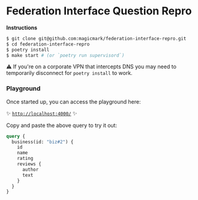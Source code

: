 # Federation Interface Question Repro

**Instructions**

```bash
$ git clone git@github.com:magicmark/federation-interface-repro.git
$ cd federation-interface-repro
$ poetry install
$ make start # (or `poetry run supervisord`)
```

⚠️ If you're on a corporate VPN that intercepts DNS you may need to temporarily disconnect for `poetry install` to work.

### Playground

Once started up, you can access the playground here:

✨ [`http://localhost:4000/`](http://localhost:4000/) ✨

Copy and paste the above query to try it out:

```graphql
query {
  business(id: "biz#2") {
    id
    name
    rating
    reviews {
      author
      text
    }
  }
}
```